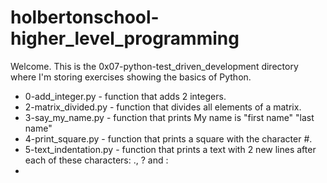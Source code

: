 # holbertonschool-higher_level_programming

Welcome. This is the 0x07-python-test_driven_development directory where I'm storing exercises showing the basics of Python.

- 0-add_integer.py - function that adds 2 integers.
- 2-matrix_divided.py - function that divides all elements of a matrix.
- 3-say_my_name.py - function that prints My name is "first name" "last name"
- 4-print_square.py - function that prints a square with the character #.
- 5-text_indentation.py -  function that prints a text with 2 new lines after each of these characters: ., ? and :
- 
